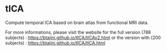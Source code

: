 # tICA
Compute temporal ICA based on brain atlas from functional MRI data.

For more informations, please visit the website for the full version (788 subjects) : https://btajini.github.io/tICA/tICAv2.html or the version with (200 subjects) : https://btajini.github.io/tICA/tICA.html

